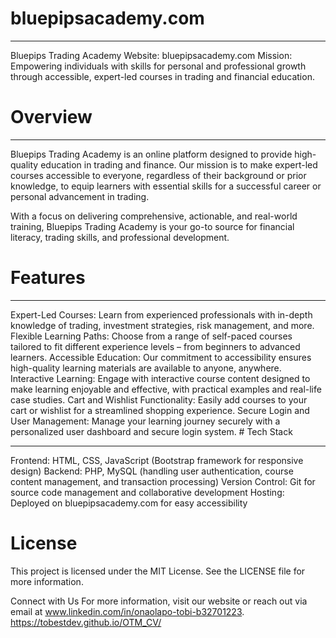 # bluepipsacademy.com
<hr>
Bluepips Trading Academy
Website: bluepipsacademy.com
Mission: Empowering individuals with skills for personal and professional growth through accessible, expert-led courses in trading and financial education.

# Overview
<hr>
Bluepips Trading Academy is an online platform designed to provide high-quality education in trading and finance. Our mission is to make expert-led courses accessible to everyone, regardless of their background or prior knowledge, to equip learners with essential skills for a successful career or personal advancement in trading.

With a focus on delivering comprehensive, actionable, and real-world training, Bluepips Trading Academy is your go-to source for financial literacy, trading skills, and professional development.

# Features
<hr>
Expert-Led Courses: Learn from experienced professionals with in-depth knowledge of trading, investment strategies, risk management, and more.
Flexible Learning Paths: Choose from a range of self-paced courses tailored to fit different experience levels – from beginners to advanced learners.
Accessible Education: Our commitment to accessibility ensures high-quality learning materials are available to anyone, anywhere.
Interactive Learning: Engage with interactive course content designed to make learning enjoyable and effective, with practical examples and real-life case studies.
Cart and Wishlist Functionality: Easily add courses to your cart or wishlist for a streamlined shopping experience.
Secure Login and User Management: Manage your learning journey securely with a personalized user dashboard and secure login system.
# Tech Stack
<hr>
Frontend: HTML, CSS, JavaScript (Bootstrap framework for responsive design)
Backend: PHP, MySQL (handling user authentication, course content management, and transaction processing)
Version Control: Git for source code management and collaborative development
Hosting: Deployed on bluepipsacademy.com for easy accessibility

# License
This project is licensed under the MIT License. See the LICENSE file for more information.

Connect with Us
For more information, visit our website or reach out via email at www.linkedin.com/in/onaolapo-tobi-b32701223.
https://tobestdev.github.io/OTM_CV/
